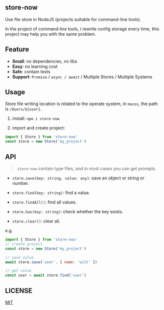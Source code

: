 ## store-now

Use file store in NodeJS (projects suitable for command-line tools).

In the project of command line tools, i rewrite config storage every time, this project may help you with the same problem.


## Feature

  - **Small**: no dependencies, no libs
  - **Easy**: no learning cost
  - **Safe**: contain tests
  - **Support**: `Promise` / `async / await` / Multiple Stores / Multiple Systems
  
## Usage

Store file writing location is related to the operate system, in `macos`, the path is `/Users/${user}`.

  1. install: `npm i store-now`
  
  2. import and create project: 
  ```js
  import { Store } from 'store-now'
  const store = new Store('my_project')
  ```

## API

> `store-now` contain type files, and in most cases you can get prompts.

  - `store.save(key: string, value: any)`: save an object or string or number.
  
  - `store.find(key: string)`: find a value.
  
  - `store.findAll()`: find all values.
  
  - `store.has(key: string)`: check whether the key exists.
  
  - `store.clear()`: clear all.

e.g.

```js
import { Store } from 'store-now'
// create project
const store = new Store('my_project')

// save value
await store.save('user', { name: 'witt' })

// get value
const user = await store.find('user')
```

## LICENSE
[MIT](./LICENSE)
